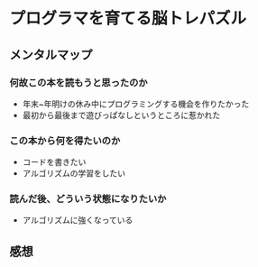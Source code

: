 # プログラマを育てる脳トレパズル

## メンタルマップ

### 何故この本を読もうと思ったのか

- 年末~年明けの休み中にプログラミングする機会を作りたかった
- 最初から最後まで遊びっぱなしというところに惹かれた

### この本から何を得たいのか

- コードを書きたい
- アルゴリズムの学習をしたい

### 読んだ後、どういう状態になりたいか

- アルゴリズムに強くなっている

## 感想

